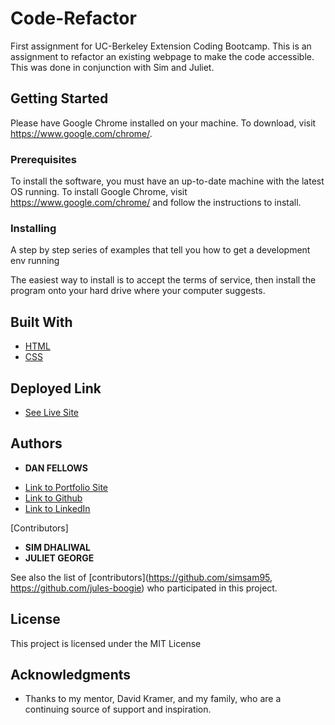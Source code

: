 # Code-Refactor

First assignment for UC-Berkeley Extension Coding Bootcamp. This is an assignment to refactor an existing webpage to make the code accessible. This was done in conjunction with Sim and Juliet.

## Getting Started

Please have Google Chrome installed on your machine. To download, visit https://www.google.com/chrome/.

### Prerequisites

To install the software, you must have an up-to-date machine with the latest OS running. To install Google Chrome, visit https://www.google.com/chrome/ and follow the instructions to install.

### Installing

A step by step series of examples that tell you how to get a development env running

The easiest way to install is to accept the terms of service, then install the program onto your hard drive where your computer suggests.

## Built With

* [HTML](https://developer.mozilla.org/en-US/docs/Web/HTML)
* [CSS](https://developer.mozilla.org/en-US/docs/Web/CSS)

## Deployed Link

* [See Live Site](https://dfel08.github.io/Code-Refactor/)


## Authors

* **DAN FELLOWS**

- [Link to Portfolio Site](#)
- [Link to Github](https://github.com/dfel08)
- [Link to LinkedIn](https://www.linkedin.com/in/dan-fellows-ba88a041/)

[Contributors]

* **SIM DHALIWAL**
* **JULIET GEORGE**

See also the list of [contributors](https://github.com/simsam95, https://github.com/jules-boogie) who participated in this project.

## License

This project is licensed under the MIT License 

## Acknowledgments

* Thanks to my mentor, David Kramer, and my family, who are a continuing source of support and inspiration.

